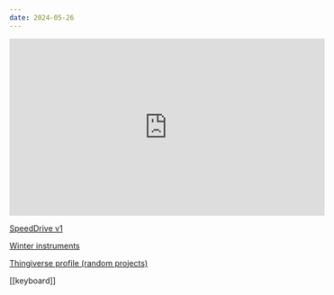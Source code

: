 ```yaml
---
date: 2024-05-26
---
```

<iframe width="560" height="315" src="https://www.youtube.com/embed/PnwfLujIF-U?si=zunZ120yxfmCXUQX" title="YouTube video player" frameborder="0" allow="accelerometer; autoplay; clipboard-write; encrypted-media; gyroscope; picture-in-picture; web-share" referrerpolicy="strict-origin-when-cross-origin" allowfullscreen></iframe>

[SpeedDrive v1](https://www.thingiverse.com/thing:3816051)

[Winter instruments](https://winterinstruments.store)

[Thingiverse profile (random projects)](https://www.thingiverse.com/sashalex007/designs)

[[keyboard]]

